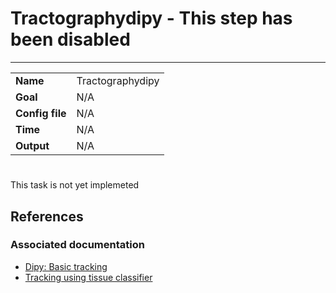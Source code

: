# Tractographydipy - This step has been disabled
---

|                |                                                       |
|----------------|-------------------------------------------------------|
|**Name**        | Tractographydipy                                      |
|**Goal**        | N/A                                                   |
|**Config file** | N/A                                                   |
|**Time**        | N/A                                                   |
|**Output**      | N/A                                                   |

#

This task is not yet implemeted

## References

### Associated documentation

- <a href="http://nipy.org/dipy/examples_built/introduction_to_basic_tracking.html#example-introduction-to-basic-tracking" target="_blank">Dipy: Basic tracking</a>
- <a href="http://nipy.org/dipy/examples_built/tracking_tissue_classifier.html#example-tracking-tissue-classifier" target="_blank">Tracking using tissue classifier</a>

